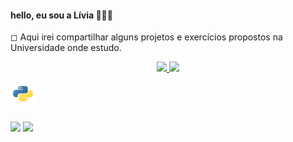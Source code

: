<div>
 <h4  font = "Courier, monospace" >hello, eu sou a Lívia 🙋‍♀️😊</h4>

 
◻ Aqui irei compartilhar alguns projetos e exercícios propostos na Universidade onde estudo.
</div>
 <div>
<div align = "center" >
  <a href="https://github.com/liviauf">
  <img height = "180em" src = "https://github-readme-stats.vercel.app/api?username=liviauf&show_icons=true&theme=synthwave&include_all_commits=true&count_private=true" />
  <img height = "180em" src = "https://github-readme-stats.vercel.app/api/top-langs/?username=liviauf&layout=compact&langs_count=7&theme=synthwave" />
</div
    
 <div style = "display: inline_block"> <br>
    <img align = "center" alt = "Python" height = "30" width = "40" src = "https://raw.githubusercontent.com/devicons/devicon/master/icons/python/python-original.svg ">
</div>
  
  ##
  
<div>
  <a href = "mailto:lass@ic.ufal.br"> <img src = "https://img.shields.io/badge/Gmail-D14836?style=for-the-badge&logo=gmail&logoColor=white" target = "_ blank"></a>
  <a href="https://www.linkedin.com/in/lívia-santos-4b9885206" target="_blank"> <img src = https://img.shields.io/badge/LinkedIn-0077B5?style=for-the-badge&logo=linkedin&logoColor=white> </a> 
</div>
